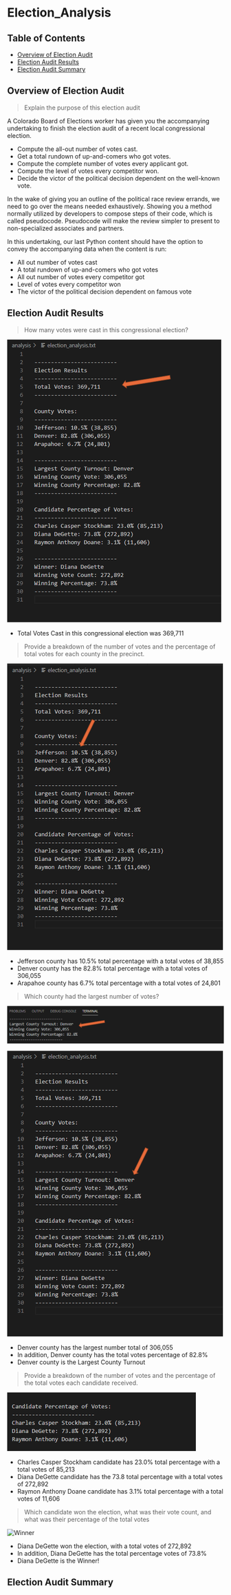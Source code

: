 # Election_Analysis

## Table of Contents

- [Overview of Election Audit](#overview-of-election-audit)
- [Election Audit Results](#election-audit-results)
- [Election Audit Summary](#election-audit-summary)

## Overview of Election Audit
> Explain the purpose of this election audit

A Colorado Board of Elections worker has given you the accompanying undertaking to finish the election audit of a recent local congressional election.

- Compute the all-out number of votes cast. 
- Get a total rundown of up-and-comers who got votes. 
- Compute the complete number of votes every applicant got. 
- Compute the level of votes every competitor won. 
- Decide the victor of the political decision dependent on the well-known vote.

In the wake of giving you an outline of the political race review errands, we need to go over the means needed exhaustively. Showing you a method normally utilized by developers to compose steps of their code, which is called pseudocode. Pseudocode will make the review simpler to present to non-specialized associates and partners.

In this undertaking, our last Python content should have the option to convey the accompanying data when the content is run: 

- All out number of votes cast 
- A total rundown of up-and-comers who got votes 
- All out number of votes every competitor got 
- Level of votes every competitor won 
- The victor of the political decision dependent on famous vote

## Election Audit Results

> How many votes were cast in this congressional election?

![Total votes](resource/Total_votes.png)

  - Total Votes Cast in this congressional election was 369,711
 
> Provide a breakdown of the number of votes and the percentage of total votes for each county in the precinct.

![Each county in precinct](resource/Each_county_in_precinct.png)

  - Jefferson county has 10.5% total percentage with a total votes of 38,855
  - Denver county has the 82.8% total percentage with a total votes of 306,055
  - Arapahoe county has 6.7% total percentage with a total votes of 24,801

> Which county had the largest number of votes?

![Largest county a](resource/Largest_county_a.png)

![Largest county b](resource/Largest_county_b.png)

  - Denver county has the largest number total of 306,055
  - In addition, Denver county has the total votes percentage of 82.8%
  - Denver county is the Largest County Turnout

> Provide a breakdown of the number of votes and the percentage of the total votes each candidate received.

![Each candidate received](resource/Each_candidate_received.png)

  - Charles Casper Stockham candidate has 23.0% total percentage with a total votes of 85,213
  - Diana DeGette candidate has the 73.8 total percentage with a total votes of 272,892
  - Raymon Anthony Doane candidate has 3.1% total percentage with a total votes of 11,606

> Which candidate won the election, what was their vote count, and what was their percentage of the total votes

![Winner](Winner.png)

  - Diana DeGette won the election, with a total votes of 272,892
  - In addition, Diana DeGette has the total percentage votes of 73.8%
  - Diana DeGette is the Winner!

## Election Audit Summary
